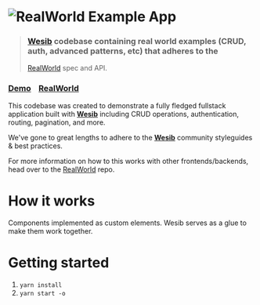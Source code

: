 # ![RealWorld Example App](logo.png)

> ### [Wesib] codebase containing real world examples (CRUD, auth, advanced patterns, etc) that adheres to the
> [RealWorld] spec and API.

[Wesib]: https://github.com/wesib/wesib
[RealWorld]: https://github.com/gothinkster/realworld


### [Demo]&nbsp;&nbsp;&nbsp;&nbsp;[RealWorld]

This codebase was created to demonstrate a fully fledged fullstack application built with **[Wesib]** including 
CRUD operations, authentication, routing, pagination, and more.

We've gone to great lengths to adhere to the **[Wesib]** community styleguides & best practices.

For more information on how to this works with other frontends/backends, head over to the [RealWorld] repo.

[Demo]: https://github.io/wesib/realworld-app


# How it works

Components implemented as custom elements. Wesib serves as a glue to make them work together.


# Getting started

1. `yarn install`
2. `yarn start -o`
